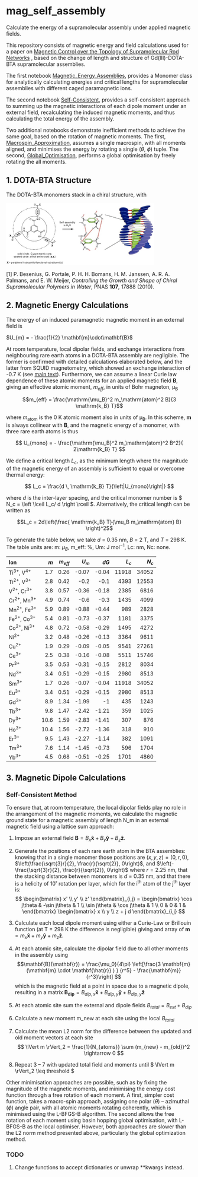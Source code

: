 # mag_self_assembly

Calculate the energy of a supramolecular assembly under applied magnetic fields.

This repository consists of magnetic energy and field calculations used for a
paper on [Magnetic Control over the Topology of Supramolecular Rod Networks](https://doi.org/10.26434/chemrxiv.12762269.v1)
, based on the change of length and structure of Gd(III)-DOTA-BTA
supramolecular assemblies.

The first notebook [Magnetic_Energy_Assemblies](notebooks/Magnetic_Energy_Assemblies.ipynb),
provides a Monomer class for analytically calculating energies and critical
lengths for supramolecular assemblies with different caged paramagnetic ions.

The second notebook [Self-Consistent](notebooks/Self-Consistent.ipynb),
provides a self-consistent approach to summing up the magnetic interactions of
each dipole moment under an external field, recalculating the induced magnetic
moments, and thus calculating the total energy of the assembly.

Two additional notebooks demonstrate inefficient methods to achieve the same
goal, based on the rotation of magnetic moments. The first,
[Macrospin_Approximation](notebooks/Macrospin_Approximation.ipynb), assumes a
single macrospin, with all moments aligned, and minimises the energy by
rotating a single ($\theta$, $\phi$) tuple. The second,
[Global_Optimisation](notebooks/Global_Optimisation.ipynb), performs a global
optimisation by freely rotating the all moments.

## 1. DOTA-BTA Structure

The DOTA-BTA monomers stack in a chiral structure, with

<img src="img/chiral_struct.png" alt="chiral_struct" width="400"/>

[1] P. Besenius, G. Portale, P. H. H. Bomans, H. M. Janssen, A. R. A. Palmans, and E. W. Meijer, _Controlling the Growth and Shape of Chiral Supramolecular Polymers in Water_, PNAS **107**, 17888 (2010).

## 2. Magnetic Energy Calculations

The energy of an induced paramagnetic magnetic moment in an external field is

$U_{m} = - \frac{1}{2} \mathbf{m}\cdot\mathbf{B}$

At room temperature, local dipolar fields, and exchange interactions from neighbouring rare earth atoms in a DOTA-BTA assembly are negligible. The former is confirmed with detailed calculations elaborated below, and the latter from SQUID magnetometry, which showed an exchange interaction of -0.7 K (see [main text](https://doi.org/10.26434/chemrxiv.12762269.v1)). Furthermore, we can assume a linear Curie law dependence of these atomic moments for an applied magnetic field $\mathbf{B}$, giving an effective atomic moment, $m_{eff}$, in units of Bohr magneton, $\mathrm{\mu_B}$

$$m_{eff} =   \frac{\mathrm{\mu_B}^2 m_\mathrm{atom}^2 B}{3 \mathrm{k_B} T}$$

where $m_\mathrm{atom}$ is the 0 K atomic moment also in units of $\mathrm{\mu_B}$. In this scheme, $\mathbf{m}$ is always collinear with $\mathbf{B}$, and the magnetic energy of a monomer, with three rare earth atoms is thus

$$ U_{mono} =   - \frac{\mathrm{\mu_B}^2 m_\mathrm{atom}^2 B^2}{ 2\mathrm{k_B} T} $$

We define a critical length $L_c$, as the minimum length where the magnitude of the magnetic energy of an assembly is sufficient to equal or overcome thermal energy:

$$ L_c = \frac{d \, \mathrm{k_B} T}{\left|U_{mono}\right|} $$

where $d$ is the inter-layer spacing, and the critical monomer number  is $ N_c = \left \lceil L_c/ d \right \rceil $. Alternatively, the critical length can be written as

$$L_c =  2d\left(\frac{ \mathrm{k_B} T}{\mu_B m_\mathrm{atom} B}  \right)^2$$

To generate the table below, we take $d$ = 0.35 nm, $B$ = 2 T, and $T$ = 298 K. The table units are: m: $\mu_B$, m_eff: %, Um: J mol$^{-1}$, Lc: nm, Nc: none.

| Ion                              |  $m$ | $m_{eff}$ | $U_m$ |  $dG$ | $L_c$ | $N_c$ |
| :------------------------------- | ---: | --------: | ----: | ----: | ----: | ----: |
| Ti<sup>3+</sup>, V<sup>4+</sup>  |  1.7 |      0.26 | -0.07 | -0.04 | 11918 | 34052 |
| Ti<sup>2+</sup>, V<sup>3+</sup>  |  2.8 |      0.42 |  -0.2 |  -0.1 |  4393 | 12553 |
| V<sup>2+</sup>, Cr<sup>3+</sup>  |  3.8 |      0.57 | -0.36 | -0.18 |  2385 |  6816 |
| Cr<sup>2+</sup>, Mn<sup>3+</sup> |  4.9 |      0.74 |  -0.6 |  -0.3 |  1435 |  4099 |
| Mn<sup>2+</sup>, Fe<sup>3+</sup> |  5.9 |      0.89 | -0.88 | -0.44 |   989 |  2828 |
| Fe<sup>2+</sup>, Co<sup>3+</sup> |  5.4 |      0.81 | -0.73 | -0.37 |  1181 |  3375 |
| Co<sup>2+</sup>, Ni<sup>3+</sup> |  4.8 |      0.72 | -0.58 | -0.29 |  1495 |  4272 |
| Ni<sup>2+</sup>                  |  3.2 |      0.48 | -0.26 | -0.13 |  3364 |  9611 |
| Cu<sup>2+</sup>                  |  1.9 |      0.29 | -0.09 | -0.05 |  9541 | 27261 |
| Ce<sup>3+</sup>                  |  2.5 |      0.38 | -0.16 | -0.08 |  5511 | 15746 |
| Pr<sup>3+</sup>                  |  3.5 |      0.53 | -0.31 | -0.15 |  2812 |  8034 |
| Nd<sup>3+</sup>                  |  3.4 |      0.51 | -0.29 | -0.15 |  2980 |  8513 |
| Sm<sup>3+</sup>                  |  1.7 |      0.26 | -0.07 | -0.04 | 11918 | 34052 |
| Eu<sup>3+</sup>                  |  3.4 |      0.51 | -0.29 | -0.15 |  2980 |  8513 |
| Gd<sup>3+</sup>                  |  8.9 |      1.34 | -1.99 |    -1 |   435 |  1243 |
| Tb<sup>3+</sup>                  |  9.8 |      1.47 | -2.42 | -1.21 |   359 |  1025 |
| Dy<sup>3+</sup>                  | 10.6 |      1.59 | -2.83 | -1.41 |   307 |   876 |
| Ho<sup>3+</sup>                  | 10.4 |      1.56 | -2.72 | -1.36 |   318 |   910 |
| Er<sup>3+</sup>                  |  9.5 |      1.43 | -2.27 | -1.14 |   382 |  1091 |
| Tm<sup>3+</sup>                  |  7.6 |      1.14 | -1.45 | -0.73 |   596 |  1704 |
| Yb<sup>3+</sup>                  |  4.5 |      0.68 | -0.51 | -0.25 |  1701 |  4860 |

## 3. Magnetic Dipole Calculations

### Self-Consistent Method

To ensure that, at room temperature, the local dipolar fields play no role in
the arrangement of the magnetic moments, we calculate the magnetic ground state
for a magnetic assembly of length N_m in an external magnetic field using a
lattice sum approach:

1. Impose an external field
$\mathbf{B} = B_x \mathbf{\hat{x}} + B_y \mathbf{\hat{y}} + B_z \mathbf{\hat{z}}$.
2. Generate the positions of each rare earth atom in the BTA assemblies:
knowing that in a single monomer those positions are $(x, y, z) = (0,r,0)$,
$\left(\frac{\sqrt{3}r}{2}, \frac{r}{\sqrt{2}}, 0\right)$, and
$\left(-\frac{\sqrt{3}r}{2}, \frac{r}{\sqrt{2}}, 0\right)$ where $r = 2.25$ nm,
that the stacking distance between monomers is $d$ = 0.35 nm, and that there is
a helicity of 10˚ rotation per layer, which for the i<sup>th</sup> atom of the
j<sup>th</sup> layer is:
$$ \begin{bmatrix}
    x' \\
    y' \\
    z'
\end{bmatrix}_{i,j}
=
\begin{bmatrix}
    \cos j\theta  & -\sin j\theta & 1  \\
    \sin j\theta  & \cos j\theta & 1  \\
    0             & 0 & 1 &
\end{bmatrix}
\begin{bmatrix}
    x  \\
    y \\
    z + j d
\end{bmatrix}_{i,j} $$

3. Calculate each local dipole moment using either a Curie-Law or Brillouin
function (at T = 298 K the difference is negligible) giving and array of
$\mathbf{m} = m_x \mathbf{\hat{x}} + m_y \mathbf{\hat{y}} + m_z \mathbf{\hat{z}}$.
4. At each atomic site, calculate the dipolar field due to all other moments in
the assembly using
$$\mathbf{B}(\mathbf{r}) = \frac{\mu_0}{4\pi} \left[\frac{3 \mathbf{m}
    (\mathbf{m} \cdot \mathbf{\hat{r}} ) } {r^5} - \frac{\mathbf{m}} {r^3}\right] $$
which is the magnetic field at a point in space due to a magnetic dipole,
resulting in a matrix
$\mathbf{B_{dip}} = B_{dip, x} \mathbf{\hat{x}} + B_{dip, y} \mathbf{\hat{y}} + B_{dip, y} \mathbf{\hat{z}}$

5. At each atomic site sum the external and dipole fields $B_{total} =  B_{ext} + B_{dip}$
6. Calculate a new moment m_new at each site using the local $B_{total}$
7. Calculate the mean L2 norm for the difference between the updated and old moment vectors at each site
$$ \lVert m \rVert_2 = \frac{1}{N_{atoms}} \sum (m_{new} - m_{old})^2 \rightarrow 0 $$

8. Repeat 3 – 7 with updated total field and moments until $ \lVert m \rVert_2 \leq threshold $

Other minimisation approaches are possible, such as by fixing the magnitude of
the magnetic moments, and minimising the energy cost function through a free
rotation of each moment. A first, simpler cost function, takes a macro-spin
approach, assigning one polar ($\theta$) – azimuthal ($\phi$) angle pair, with all atomic
moments rotating coherently, which is minimised using the L-BFGS-B algorithm.
The second allows the free rotation of each moment using basin hopping global
optimisation, with L-BFGS-B as the local optimiser. However, both approaches
are slower than the L2 norm method presented above, particularly the global
optimization method.

### TODO

1. Change functions to accept dictionaries or unwrap \*\*kwargs instead.
